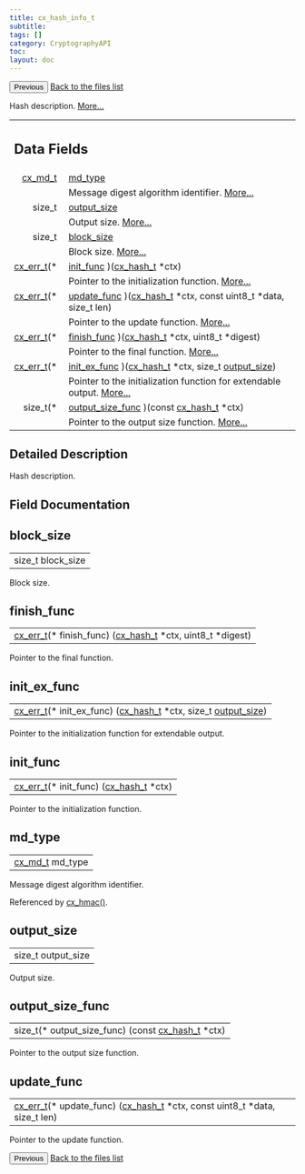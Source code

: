 ```yaml
---
title: cx_hash_info_t
subtitle:
tags: []
category: CryptographyAPI
toc:
layout: doc
---
```


<button class="uk-button uk-button-default uk-button-small uk-margin-medium-top" onclick="history.back()">Previous</button>
<a class="uk-button uk-button-default uk-button-small uk-margin-medium-top crypto-button" href="../../crypto-api/files">Back to the files list</a>


<p>Hash description.  
 <a href="../cx__hash__info__t#details">More...</a></p>
<table class="memberdecls">
<tr class="heading"><td colspan="4"><h2 class="groupheader"><a name="pub-attribs"></a>
Data Fields</h2></td></tr>
<tr class="memitem:a8427fe2f03a7ea954df11e2191075041"><td class="memItemLeft" align="right" valign="top"><a class="el" href="../lcx__hash_8h#aac7f6b791a4df89ac2e67ee43d4021a2">cx_md_t</a>&#160;</td><td colspan="3" class="memItemRight" valign="bottom"><a class="el" href="../cx__hash__info__t#a8427fe2f03a7ea954df11e2191075041">md_type</a></td></tr>
<tr class="memdesc:a8427fe2f03a7ea954df11e2191075041"><td class="mdescLeft">&#160;</td><td colspan="3" class="mdescRight">Message digest algorithm identifier.  <a href="#a8427fe2f03a7ea954df11e2191075041">More...</a><br /></td></tr>
<tr class="memitem:a936e314fcab4e7bfe77e6ffde4e15e06"><td class="memItemLeft" align="right" valign="top">size_t&#160;</td><td colspan="3" class="memItemRight" valign="bottom"><a class="el" href="../cx__hash__info__t#a936e314fcab4e7bfe77e6ffde4e15e06">output_size</a></td></tr>
<tr class="memdesc:a936e314fcab4e7bfe77e6ffde4e15e06"><td class="mdescLeft">&#160;</td><td colspan="3" class="mdescRight">Output size.  <a href="#a936e314fcab4e7bfe77e6ffde4e15e06">More...</a><br /></td></tr>
<tr class="memitem:ad7524613c3881d09bda0d270ede83779"><td class="memItemLeft" align="right" valign="top">size_t&#160;</td><td colspan="3" class="memItemRight" valign="bottom"><a class="el" href="../cx__hash__info__t#ad7524613c3881d09bda0d270ede83779">block_size</a></td></tr>
<tr class="memdesc:ad7524613c3881d09bda0d270ede83779"><td class="mdescLeft">&#160;</td><td colspan="3" class="mdescRight">Block size.  <a href="#ad7524613c3881d09bda0d270ede83779">More...</a><br /></td></tr>
<tr class="memitem:a1761991bfa6cba7fb152faf27db0be50"><td class="memItemLeft" align="right" valign="top"><a class="el" href="../cx__errors_8h#a06db7f567671764f4980db9bc828fa85">cx_err_t</a>(*&#160;</td><td colspan="3" class="memItemRight" valign="bottom"><a class="el" href="../cx__hash__info__t#a1761991bfa6cba7fb152faf27db0be50">init_func</a> )(<a class="el" href="../lcx__hash_8h#a5fa8d1a7a91f41d10ba46386e5286343">cx_hash_t</a> *ctx)</td></tr>
<tr class="memdesc:a1761991bfa6cba7fb152faf27db0be50"><td class="mdescLeft">&#160;</td><td colspan="3" class="mdescRight">Pointer to the initialization function.  <a href="#a1761991bfa6cba7fb152faf27db0be50">More...</a><br /></td></tr>
<tr class="memitem:aa70970149445ac7d97eaa8231fe67eca"><td class="memItemLeft" align="right" valign="top"><a class="el" href="../cx__errors_8h#a06db7f567671764f4980db9bc828fa85">cx_err_t</a>(*&#160;</td><td colspan="3" class="memItemRight" valign="bottom"><a class="el" href="../cx__hash__info__t#aa70970149445ac7d97eaa8231fe67eca">update_func</a> )(<a class="el" href="../lcx__hash_8h#a5fa8d1a7a91f41d10ba46386e5286343">cx_hash_t</a> *ctx, const uint8_t *data, size_t len)</td></tr>
<tr class="memdesc:aa70970149445ac7d97eaa8231fe67eca"><td class="mdescLeft">&#160;</td><td colspan="3" class="mdescRight">Pointer to the update function.  <a href="#aa70970149445ac7d97eaa8231fe67eca">More...</a><br /></td></tr>
<tr class="memitem:ab0e7d1eda4ecb988764823cc6405ff7c"><td class="memItemLeft" align="right" valign="top"><a class="el" href="../cx__errors_8h#a06db7f567671764f4980db9bc828fa85">cx_err_t</a>(*&#160;</td><td colspan="3" class="memItemRight" valign="bottom"><a class="el" href="../cx__hash__info__t#ab0e7d1eda4ecb988764823cc6405ff7c">finish_func</a> )(<a class="el" href="../lcx__hash_8h#a5fa8d1a7a91f41d10ba46386e5286343">cx_hash_t</a> *ctx, uint8_t *digest)</td></tr>
<tr class="memdesc:ab0e7d1eda4ecb988764823cc6405ff7c"><td class="mdescLeft">&#160;</td><td colspan="3" class="mdescRight">Pointer to the final function.  <a href="#ab0e7d1eda4ecb988764823cc6405ff7c">More...</a><br /></td></tr>
<tr class="memitem:a3c21232b723c88b69e7df70e84206d04"><td class="memItemLeft" align="right" valign="top"><a class="el" href="../cx__errors_8h#a06db7f567671764f4980db9bc828fa85">cx_err_t</a>(*&#160;</td><td colspan="3" class="memItemRight" valign="bottom"><a class="el" href="../cx__hash__info__t#a3c21232b723c88b69e7df70e84206d04">init_ex_func</a> )(<a class="el" href="../lcx__hash_8h#a5fa8d1a7a91f41d10ba46386e5286343">cx_hash_t</a> *ctx, size_t <a class="el" href="../cx__hash__info__t#a936e314fcab4e7bfe77e6ffde4e15e06">output_size</a>)</td></tr>
<tr class="memdesc:a3c21232b723c88b69e7df70e84206d04"><td class="mdescLeft">&#160;</td><td colspan="3" class="mdescRight">Pointer to the initialization function for extendable output.  <a href="#a3c21232b723c88b69e7df70e84206d04">More...</a><br /></td></tr>
<tr class="memitem:a2bdc9f77e5d4a927de773f6f16a33fcd"><td class="memItemLeft" align="right" valign="top">size_t(*&#160;</td><td colspan="3" class="memItemRight" valign="bottom"><a class="el" href="../cx__hash__info__t#a2bdc9f77e5d4a927de773f6f16a33fcd">output_size_func</a> )(const <a class="el" href="../lcx__hash_8h#a5fa8d1a7a91f41d10ba46386e5286343">cx_hash_t</a> *ctx)</td></tr>
<tr class="memdesc:a2bdc9f77e5d4a927de773f6f16a33fcd"><td class="mdescLeft">&#160;</td><td colspan="3" class="mdescRight">Pointer to the output size function.  <a href="#a2bdc9f77e5d4a927de773f6f16a33fcd">More...</a><br /></td></tr>
</table>
<a name="details" id="details"></a>

## Detailed Description

<div class="textblock"><p>Hash description. </p>
</div><h2 class="groupheader">Field Documentation</h2>
<a id="ad7524613c3881d09bda0d270ede83779"></a>
<h2 class="memtitle">block_size</h2>

<div class="memitem">
<div class="memproto">
      <table class="memname">
        <tr>
          <td class="memname">size_t block_size</td>
        </tr>
      </table>
</div><div class="memdoc">

<p>Block size. </p>

</div>
</div>
<a id="ab0e7d1eda4ecb988764823cc6405ff7c"></a>
<h2 class="memtitle">finish_func</h2>

<div class="memitem">
<div class="memproto">
      <table class="memname">
        <tr>
          <td class="memname"><a class="el" href="../cx__errors_8h#a06db7f567671764f4980db9bc828fa85">cx_err_t</a>(* finish_func) (<a class="el" href="../lcx__hash_8h#a5fa8d1a7a91f41d10ba46386e5286343">cx_hash_t</a> *ctx, uint8_t *digest)</td>
        </tr>
      </table>
</div><div class="memdoc">

<p>Pointer to the final function. </p>

</div>
</div>
<a id="a3c21232b723c88b69e7df70e84206d04"></a>
<h2 class="memtitle">init_ex_func</h2>

<div class="memitem">
<div class="memproto">
      <table class="memname">
        <tr>
          <td class="memname"><a class="el" href="../cx__errors_8h#a06db7f567671764f4980db9bc828fa85">cx_err_t</a>(* init_ex_func) (<a class="el" href="../lcx__hash_8h#a5fa8d1a7a91f41d10ba46386e5286343">cx_hash_t</a> *ctx, size_t <a class="el" href="../cx__hash__info__t#a936e314fcab4e7bfe77e6ffde4e15e06">output_size</a>)</td>
        </tr>
      </table>
</div><div class="memdoc">

<p>Pointer to the initialization function for extendable output. </p>

</div>
</div>
<a id="a1761991bfa6cba7fb152faf27db0be50"></a>
<h2 class="memtitle">init_func</h2>

<div class="memitem">
<div class="memproto">
      <table class="memname">
        <tr>
          <td class="memname"><a class="el" href="../cx__errors_8h#a06db7f567671764f4980db9bc828fa85">cx_err_t</a>(* init_func) (<a class="el" href="../lcx__hash_8h#a5fa8d1a7a91f41d10ba46386e5286343">cx_hash_t</a> *ctx)</td>
        </tr>
      </table>
</div><div class="memdoc">

<p>Pointer to the initialization function. </p>

</div>
</div>
<a id="a8427fe2f03a7ea954df11e2191075041"></a>
<h2 class="memtitle">md_type</h2>

<div class="memitem">
<div class="memproto">
      <table class="memname">
        <tr>
          <td class="memname"><a class="el" href="../lcx__hash_8h#aac7f6b791a4df89ac2e67ee43d4021a2">cx_md_t</a> md_type</td>
        </tr>
      </table>
</div><div class="memdoc">

<p>Message digest algorithm identifier. </p>

<p class="reference">Referenced by <a class="el" href="../lcx__hmac_8h#a59713fd754b21c5af7de282b7b03c824">cx_hmac()</a>.</p>

</div>
</div>
<a id="a936e314fcab4e7bfe77e6ffde4e15e06"></a>
<h2 class="memtitle">output_size</h2>

<div class="memitem">
<div class="memproto">
      <table class="memname">
        <tr>
          <td class="memname">size_t output_size</td>
        </tr>
      </table>
</div><div class="memdoc">

<p>Output size. </p>

</div>
</div>
<a id="a2bdc9f77e5d4a927de773f6f16a33fcd"></a>
<h2 class="memtitle">output_size_func</h2>

<div class="memitem">
<div class="memproto">
      <table class="memname">
        <tr>
          <td class="memname">size_t(* output_size_func) (const <a class="el" href="../lcx__hash_8h#a5fa8d1a7a91f41d10ba46386e5286343">cx_hash_t</a> *ctx)</td>
        </tr>
      </table>
</div><div class="memdoc">

<p>Pointer to the output size function. </p>

</div>
</div>
<a id="aa70970149445ac7d97eaa8231fe67eca"></a>
<h2 class="memtitle">update_func</h2>

<div class="memitem">
<div class="memproto">
      <table class="memname">
        <tr>
          <td class="memname"><a class="el" href="../cx__errors_8h#a06db7f567671764f4980db9bc828fa85">cx_err_t</a>(* update_func) (<a class="el" href="../lcx__hash_8h#a5fa8d1a7a91f41d10ba46386e5286343">cx_hash_t</a> *ctx, const uint8_t *data, size_t len)</td>
        </tr>
      </table>
</div><div class="memdoc">

<p>Pointer to the update function. </p>

</div>
</div>
<button class="uk-button uk-button-default uk-button-small uk-margin-medium-top" onclick="history.back()">Previous</button>
<a class="uk-button uk-button-default uk-button-small uk-margin-medium-top crypto-button" href="../../crypto-api/files">Back to the files list</a>
